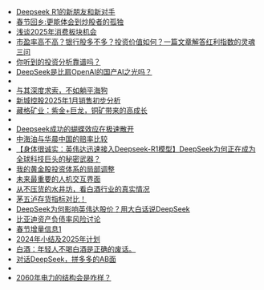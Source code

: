 + [Deepseek R1的新朋友和新对手](https://xueqiu.com/3559889031/322082853)
+ [春节回乡:更能体会到炒股者的孤独](https://xueqiu.com/8182009429/322071279)
+ [浅谈2025年消费板块机会](https://xueqiu.com/3014396207/322055339)
+ [市盈率高不高？银行股多不多？投资价值如何？一篇文章解答红利指数的灵魂三问](https://xueqiu.com/7789206927/322075019)
+ [你听到的投资分析靠谱吗？](https://xueqiu.com/1340904670/322073580)
+ [DeepSeek是比肩OpenAI的国产AI之光吗？](https://xueqiu.com/2250051805/322075301)
+ [](https://xueqiu.com/3393395193/322073837)
+ [与其深度求索，不如躺平海狗](https://xueqiu.com/3211767709/322060570)
+ [新城控股2025年1月销售初步分析](https://xueqiu.com/1665500619/322060768)
+ [藏格矿业：紫金+巨龙，铜矿带来的高成长](https://xueqiu.com/7796191779/322023832)
+ [](https://xueqiu.com/8739278816/322040018)
+ [Deepseek成功的蝴蝶效应在极速散开](https://xueqiu.com/9243653052/322042108)
+ [中海油与华晨中国的赔率比较](https://xueqiu.com/9405564107/322050264)
+ [【身体很诚实：英伟达迅速接入Deepseek-R1模型】DeepSeek为何正在成为全球科技巨头的秘密武器？](https://xueqiu.com/8049734276/322034367)
+ [我的黄金股投资体系的局部调整](https://xueqiu.com/7448161277/322047405)
+ [未来最重要的人机交互界面](https://xueqiu.com/1622002697/322017503)
+ [从不压货的水井坊，看白酒行业的真实情况](https://xueqiu.com/3349472836/322034056)
+ [茅五泸存货指标对比！](https://xueqiu.com/9097916639/322039823)
+ [DeepSeek为何影响英伟达股价？用大白话说DeepSeek](https://xueqiu.com/8741770999/322035326)
+ [比亚迪资产负债率风险讨论](https://xueqiu.com/2021998461/322012500)
+ [春节增量信息1](https://xueqiu.com/6347482150/322100514)
+ [2024年小结及2025年计划](https://xueqiu.com/2549817961/322101410)
+ [白酒：年轻人不喝白酒是正确的废话。](https://xueqiu.com/6831978075/322102455)
+ [对话DeepSeek，拼多多的AB面](https://xueqiu.com/4111913912/322077418)
+ [](https://xueqiu.com/5672579962/322057945)
+ [2060年电力的结构会是咋样？](https://xueqiu.com/8058044534/322101890)
